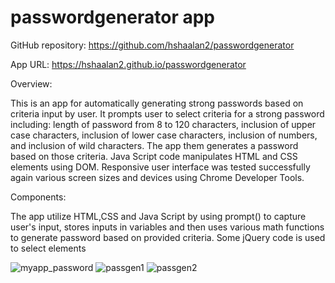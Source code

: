 

# passwordgenerator app
GitHub repository: https://github.com/hshaalan2/passwordgenerator

App URL: https://hshaalan2.github.io/passwordgenerator

Overview:

This is an app for automatically generating strong passwords based on criteria input by user. It prompts user to select criteria for a strong password including: length of password from 8 to 120 characters, inclusion of upper case characters, inclusion of lower case characters, inclusion of numbers, and inclusion of wild characters. The app them generates a password based on those criteria.  Java Script code manipulates HTML and CSS elements using DOM. Responsive user interface was tested successfully again various screen sizes and devices using Chrome Developer Tools. 

Components:

The app utilize HTML,CSS and Java Script by using prompt() to capture user's input, stores inputs in variables and then uses various math functions to generate password based on provided criteria. Some jQuery code is used to select elements

![myapp_password](https://user-images.githubusercontent.com/77016211/114246064-abe84180-995f-11eb-8c9d-bcb0248b2d8f.png)
![passgen1](https://user-images.githubusercontent.com/77016211/114246175-ef42b000-995f-11eb-9c30-899a06e98dd4.png)
![passgen2](https://user-images.githubusercontent.com/77016211/114246203-0b465180-9960-11eb-8924-bcca9c35e8de.png)
